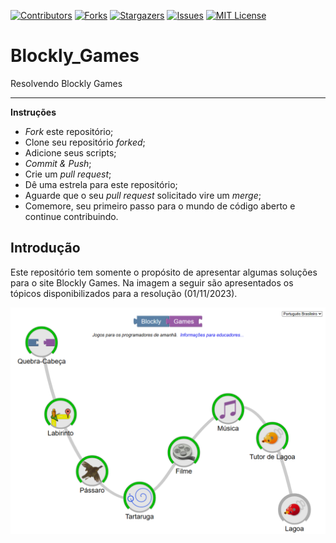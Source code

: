 [![Contributors][contributors-shield]][contributors-url]
[![Forks][forks-shield]][forks-url]
[![Stargazers][stars-shield]][stars-url]
[![Issues][issues-shield]][issues-url]
[![MIT License][license-shield]][license-url]

[contributors-shield]: https://img.shields.io/github/contributors/J-o-n-a-s/Blockly_Games.svg?style=for-the-badge
[contributors-url]: https://github.com/J-o-n-a-s/Blockly_Games/graphs/contributors
[forks-shield]: https://img.shields.io/github/forks/J-o-n-a-s/Blockly_Games.svg?style=for-the-badge
[forks-url]: https://github.com/J-o-n-a-s/Blockly_Games/network/members
[stars-shield]: https://img.shields.io/github/stars/J-o-n-a-s/Blockly_Games.svg?style=for-the-badge
[stars-url]: https://github.com/J-o-n-a-s/Blockly_Games/stargazers
[issues-shield]: https://img.shields.io/github/issues/J-o-n-a-s/Blockly_Games.svg?style=for-the-badge
[issues-url]: https://github.com/J-o-n-a-s/Blockly_Games/issues
[license-shield]: https://img.shields.io/github/license/J-o-n-a-s/Blockly_Games.svg?style=for-the-badge
[license-url]: https://github.com/J-o-n-a-s/Blockly_Games/blob/master/LICENSE

# Blockly_Games
Resolvendo Blockly Games

-------------

**Instruções**

 - *Fork* este repositório;
 - Clone seu repositório *forked*;
 - Adicione seus scripts;
 - *Commit & Push*;
 - Crie um *pull request*;
 - Dê uma estrela para este repositório;
 - Aguarde que o seu *pull request* solicitado vire um *merge*;
 - Comemore, seu primeiro passo para o mundo de código aberto e continue contribuindo.

## Introdução

Este repositório tem somente o propósito de apresentar algumas soluções para o site Blockly Games. Na imagem a seguir são apresentados os tópicos disponibilizados para a resolução (01/11/2023).

![Apresentação](img/Inicio.png)
